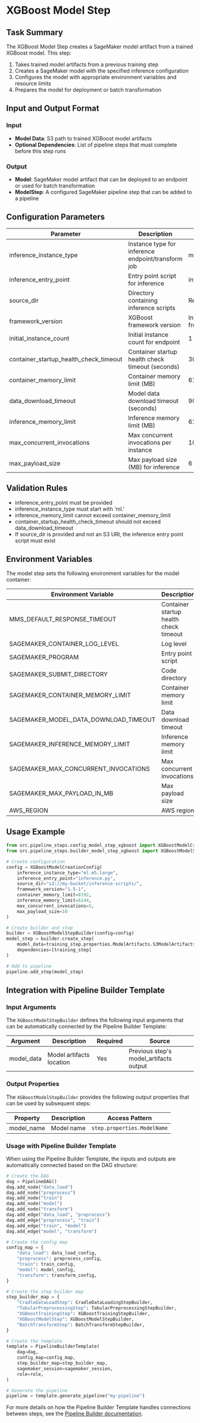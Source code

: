 # XGBoost Model Step

## Task Summary
The XGBoost Model Step creates a SageMaker model artifact from a trained XGBoost model. This step:

1. Takes trained model artifacts from a previous training step
2. Creates a SageMaker model with the specified inference configuration
3. Configures the model with appropriate environment variables and resource limits
4. Prepares the model for deployment or batch transformation

## Input and Output Format

### Input
- **Model Data**: S3 path to trained XGBoost model artifacts
- **Optional Dependencies**: List of pipeline steps that must complete before this step runs

### Output
- **Model**: SageMaker model artifact that can be deployed to an endpoint or used for batch transformation
- **ModelStep**: A configured SageMaker pipeline step that can be added to a pipeline

## Configuration Parameters

| Parameter | Description | Default |
|-----------|-------------|---------|
| inference_instance_type | Instance type for inference endpoint/transform job | ml.m5.large |
| inference_entry_point | Entry point script for inference | inference.py |
| source_dir | Directory containing inference scripts | Required |
| framework_version | XGBoost framework version | Inherited from base |
| initial_instance_count | Initial instance count for endpoint | 1 |
| container_startup_health_check_timeout | Container startup health check timeout (seconds) | 300 |
| container_memory_limit | Container memory limit (MB) | 6144 |
| data_download_timeout | Model data download timeout (seconds) | 900 |
| inference_memory_limit | Inference memory limit (MB) | 6144 |
| max_concurrent_invocations | Max concurrent invocations per instance | 10 |
| max_payload_size | Max payload size (MB) for inference | 6 |

## Validation Rules
- inference_entry_point must be provided
- inference_instance_type must start with 'ml.'
- inference_memory_limit cannot exceed container_memory_limit
- container_startup_health_check_timeout should not exceed data_download_timeout
- If source_dir is provided and not an S3 URI, the inference entry point script must exist

## Environment Variables
The model step sets the following environment variables for the model container:

| Environment Variable | Description | Value |
|---------------------|-------------|-------|
| MMS_DEFAULT_RESPONSE_TIMEOUT | Container startup health check timeout | From config |
| SAGEMAKER_CONTAINER_LOG_LEVEL | Log level | 20 |
| SAGEMAKER_PROGRAM | Entry point script | From config |
| SAGEMAKER_SUBMIT_DIRECTORY | Code directory | /opt/ml/model/code |
| SAGEMAKER_CONTAINER_MEMORY_LIMIT | Container memory limit | From config |
| SAGEMAKER_MODEL_DATA_DOWNLOAD_TIMEOUT | Data download timeout | From config |
| SAGEMAKER_INFERENCE_MEMORY_LIMIT | Inference memory limit | From config |
| SAGEMAKER_MAX_CONCURRENT_INVOCATIONS | Max concurrent invocations | From config |
| SAGEMAKER_MAX_PAYLOAD_IN_MB | Max payload size | From config |
| AWS_REGION | AWS region | From session |

## Usage Example
```python
from src.pipeline_steps.config_model_step_xgboost import XGBoostModelCreationConfig
from src.pipeline_steps.builder_model_step_xgboost import XGBoostModelStepBuilder

# Create configuration
config = XGBoostModelCreationConfig(
    inference_instance_type="ml.m5.large",
    inference_entry_point="inference.py",
    source_dir="s3://my-bucket/inference-scripts/",
    framework_version="1.5-1",
    container_memory_limit=8192,
    inference_memory_limit=6144,
    max_concurrent_invocations=5,
    max_payload_size=10
)

# Create builder and step
builder = XGBoostModelStepBuilder(config=config)
model_step = builder.create_step(
    model_data=training_step.properties.ModelArtifacts.S3ModelArtifacts,
    dependencies=[training_step]
)

# Add to pipeline
pipeline.add_step(model_step)
```

## Integration with Pipeline Builder Template

### Input Arguments

The `XGBoostModelStepBuilder` defines the following input arguments that can be automatically connected by the Pipeline Builder Template:

| Argument | Description | Required | Source |
|----------|-------------|----------|--------|
| model_data | Model artifacts location | Yes | Previous step's model_artifacts output |

### Output Properties

The `XGBoostModelStepBuilder` provides the following output properties that can be used by subsequent steps:

| Property | Description | Access Pattern |
|----------|-------------|---------------|
| model_name | Model name | `step.properties.ModelName` |

### Usage with Pipeline Builder Template

When using the Pipeline Builder Template, the inputs and outputs are automatically connected based on the DAG structure:

```python
# Create the DAG
dag = PipelineDAG()
dag.add_node("data_load")
dag.add_node("preprocess")
dag.add_node("train")
dag.add_node("model")
dag.add_node("transform")
dag.add_edge("data_load", "preprocess")
dag.add_edge("preprocess", "train")
dag.add_edge("train", "model")
dag.add_edge("model", "transform")

# Create the config map
config_map = {
    "data_load": data_load_config,
    "preprocess": preprocess_config,
    "train": train_config,
    "model": model_config,
    "transform": transform_config,
}

# Create the step builder map
step_builder_map = {
    "CradleDataLoadStep": CradleDataLoadingStepBuilder,
    "TabularPreprocessingStep": TabularPreprocessingStepBuilder,
    "XGBoostTrainingStep": XGBoostTrainingStepBuilder,
    "XGBoostModelStep": XGBoostModelStepBuilder,
    "BatchTransformStep": BatchTransformStepBuilder,
}

# Create the template
template = PipelineBuilderTemplate(
    dag=dag,
    config_map=config_map,
    step_builder_map=step_builder_map,
    sagemaker_session=sagemaker_session,
    role=role,
)

# Generate the pipeline
pipeline = template.generate_pipeline("my-pipeline")
```

For more details on how the Pipeline Builder Template handles connections between steps, see the [Pipeline Builder documentation](../pipeline_builder/README.md).
